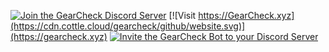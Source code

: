 [![Join the GearCheck Discord Server](https://cdn.cottle.cloud/gearcheck/github/join.svg)](https://discord.gg/p2v8Pe6HQ5)
[![Visit https://GearCheck.xyz](https://cdn.cottle.cloud/gearcheck/github/website.svg)](https://gearcheck.xyz)
[![Invite the GearCheck Bot to your Discord Server](https://cdn.cottle.cloud/gearcheck/github/invite.svg)](#!)
